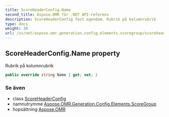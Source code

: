 ```yaml
---
title: ScoreHeaderConfig.Name
second_title: Aspose.OMR för .NET API-referens
description: ScoreHeaderConfig fast egendom. Rubrik på kolumnrubrik
type: docs
weight: 30
url: /sv/net/aspose.omr.generation.config.elements.scoregroup/scoreheaderconfig/name/
---
```

## ScoreHeaderConfig.Name property

Rubrik på kolumnrubrik

```csharp
public override string Name { get; set; }
```

### Se även

* class [ScoreHeaderConfig](../)
* namnutrymme [Aspose.OMR.Generation.Config.Elements.ScoreGroup](../../scoreheaderconfig/)
* hopsättning [Aspose.OMR](../../../)


